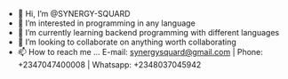 - 👋 Hi, I’m @SYNERGY-SQUARD
- 👀 I’m interested in programming in any language
- 🌱 I’m currently learning backend programming with different languages
- 💞️ I’m looking to collaborate on anything worth collaborating
- 📫 How to reach me ... E-mail: synergysquard@gmail.com | Phone: +2347047400008 | Whatsapp: +2348037045942

<!---
SYNERGY-SQUARD/SYNERGY-SQUARD is a ✨ special ✨ repository because its `README.md` (this file) appears on your GitHub profile.
You can click the Preview link to take a look at your changes.
--->
